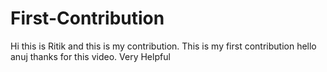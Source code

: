 # First-Contribution
Hi this is Ritik and this is my contribution.
This is my first contribution
hello anuj thanks for this video. Very Helpful
